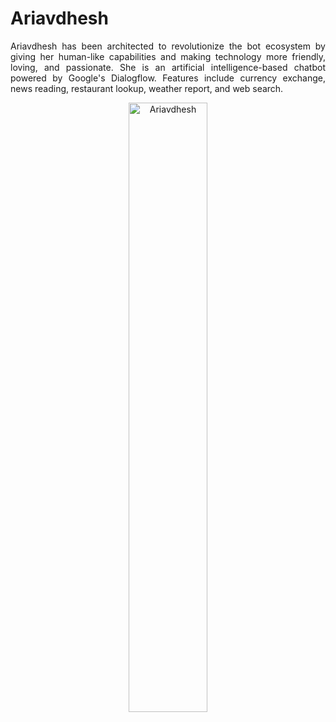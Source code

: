 # Ariavdhesh

<p align="justify">Ariavdhesh has been architected to revolutionize the bot ecosystem by giving her human-like capabilities and making technology more friendly, loving, and passionate. She is an artificial intelligence-based chatbot powered by Google's Dialogflow. Features include currency exchange, news reading, restaurant lookup, weather report, and web search.</p>

<div align="center"><img src="https://dhruvavdhesh.net/images/ariavdhesh.jpg" alt="Ariavdhesh" width="50%"></div>
